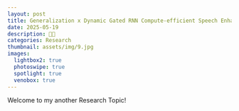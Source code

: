 ```yaml
---
layout: post
title: Generalization x Dynamic Gated RNN Compute-efficient Speech Enhancement - 26
date: 2025-05-19
description: ‪🧑‍🚀
categories: Research
thumbnail: assets/img/9.jpg
images:
  lightbox2: true
  photoswipe: true
  spotlight: true
  venobox: true
---
```


Welcome to my another Research Topic!

<br><br>

